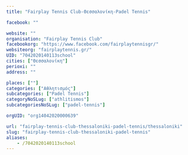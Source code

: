 ```yaml
---
title: "Fairplay Tennis Club-Θεσσαλονίκη-Padel Tennis"

facebook: ""

website: ""
organisation: "Fairplay Tennis Club"
facebookorg: "https://www.facebook.com/fairplaytennisgr/"
websiteorg: "fairplaytennis.gr/"
UID: "7042020140113school"
cities: ["Θεσσαλονίκη"]
perioxi: ""
address: ""

places: [""]
categories: ["Αθλητισμός"]
subcategories: ["Padel Tennis"]
categoryNoSLug: ["athlitismos"]
subcategoriesNoSLug: ["padel-tennis"]

orgUID: "org14042020000639"

url: "fairplay-tennis-club-thessaloniki-padel-tennis/thessaloniki"
slug: "fairplay-tennis-club-thessaloniki-padel-tennis"
aliases:
    - /7042020140113school
---
```





